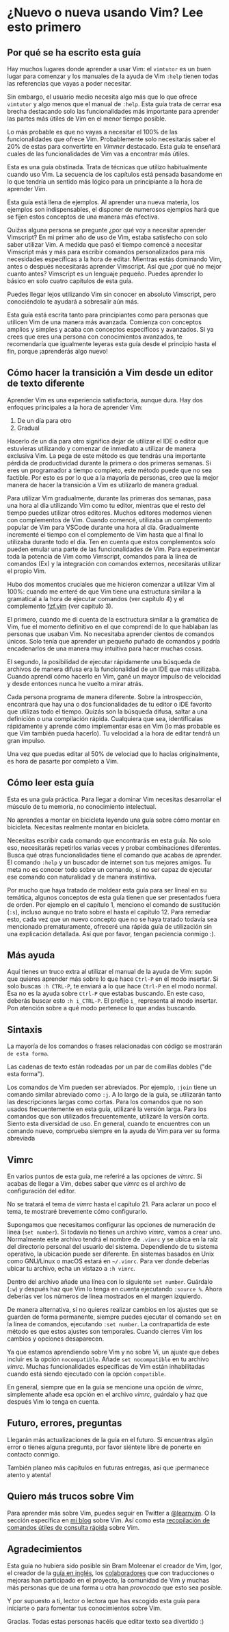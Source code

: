 # ¿Nuevo o nueva usando Vim? Lee esto primero

## Por qué se ha escrito esta guía

Hay muchos lugares donde aprender a usar Vim: el `vimtutor` es un buen lugar para comenzar y los manuales de la ayuda de Vim `:help` tienen todas las referencias que vayas a poder necesitar.

Sin embargo, el usuario medio necesita algo más que lo que ofrece `vimtutor` y algo menos que el manual de `:help`. Esta guía trata de cerrar esa brecha destacando solo las funcionalidades más importante para aprender las partes más útiles de Vim en el menor tiempo posible.

Lo más probable es que no vayas a necesitar el 100% de las funcionalidades que ofrece Vim. Probablemente solo necesitarás saber el 20% de estas para convertirte en _Vimmer_ destacado. Esta guía te enseñará cuales de las funcionalidades de Vim vas a encontrar más útiles.

Esta es una guía obstinada. Trata de técnicas que utilizo habitualmente cuando uso Vim. La secuencia de los capítulos está pensada basandome en lo que tendría un sentido más lógico para un principiante a la hora de aprender Vim.

Esta guía está llena de ejemplos. Al aprender una nueva materia, los ejemplos son indispensables, el disponer de numerosos ejemplos hará que se fijen estos conceptos de una manera más efectiva.

Quiźas alguna persona se pregunte ¿por qué voy a necesitar aprender Vimscript? En mi primer año de uso de Vim, estaba satisfecho con solo saber utilizar Vim. A medida que pasó el tiempo comencé a necesitar Vimscript más y más para escribir comandos personalizados para mis necesidades específicas a la hora de editar. Mientras estás dominando Vim, antes o después necesitarás aprender Vimscript. Así que ¿por qué no mejor cuanto antes? Vimscript es un lenguaje pequeño. Puedes aprender lo básico en solo cuatro capítulos de esta guía.

Puedes llegar lejos utilizando Vim sin conocer en absoluto Vimscript, pero conociéndolo te ayudará a sobresalir aún más.

Esta guía está escrita tanto para principiantes como para personas que utilicen Vim de una manera más avanzada. Comienza con conceptos amplios y simples y acaba con conceptos específicos y avanzados. Si ya crees que eres una persona con conocimientos avanzados, te recomendaría que igualmente leyeras esta guía desde el principio hasta el fin, porque ¡aprenderás algo nuevo!

## Cómo hacer la transición a Vim desde un editor de texto diferente

Aprender Vim es una experiencia satisfactoria, aunque dura. Hay dos enfoques principales a la hora de aprender Vim:

1. De un día para otro
2. Gradual

Hacerlo de un día para otro significa dejar de utilizar el IDE o editor que estuvieras utilizando y comenzar de inmediato a utilizar de manera exclusiva Vim. La pega de este método es que tendrás una importante pérdida de productividad durante la primera o dos primeras semanas. Si eres un programador a tiempo completo, este método puede que no sea factible. Por esto es por lo que a la mayoría de personas, creo que la mejor manera de hacer la transición a Vim es utilizarlo de manera gradual.

Para utilizar Vim gradualmente, durante las primeras dos semanas, pasa una hora al día utilizando Vim como tu editor, mientras que el resto del tiempo puedes utilizar otros editores. Muchos editores modernos vienen con complementos de Vim. Cuando comencé, utilizaba un complemento popular de Vim para VSCode durante una hora al día. Gradualmente incrementé el tiempo con el complemento de Vim hasta que al final lo utilizaba durante todo el día. Ten en cuenta que estos complementos solo pueden emular una parte de las funcionalidades de Vim. Para experimentar toda la potencia de Vim como Vimscript, comandos para la línea de comandos \(Ex\) y la integración con comandos externos, necesitarás utilizar el propio Vim.

Hubo dos momentos cruciales que me hicieron comenzar a utilizar Vim al 100%: cuando me enteré de que Vim tiene una estructura similar a la gramatical a la hora de ejecutar comandos \(ver capítulo 4\) y el complemento [fzf.vim](https://github.com/junegunn/fzf.vim) \(ver capítulo 3\).

El primero, cuando me di cuenta de la esctructura similar a la gramática de Vim, fue el momento definitivo en el que comprendí de lo que hablaban las personas que usaban Vim. No necesitaba aprender cientos de comandos únicos. Solo tenía que aprender un pequeño puñado de comandos y podría encadenarlos de una manera muy intuitiva para hacer muchas cosas.

El segundo, la posibilidad de ejecutar rápidamente una búsqueda de archivos de manera difusa era la funcionalidad de un IDE que más utilizaba. Cuando aprendí cómo hacerlo en Vim, gané un mayor impulso de velocidad y desde entonces nunca he vuelto a mirar atrás.

Cada persona programa de manera diferente. Sobre la introspección, encontrará que hay una o dos funcionalidades de tu editor o IDE favorito que utilizas todo el tiempo. Quizás son la búsqueda difusa, saltar a una definición o una compilación rápida. Cualquiera que sea, identifícalas rápidamente y aprende cómo implementar esas en Vim \(lo más probable es que Vim también pueda hacerlo\). Tu velocidad a la hora de editar tendrá un gran impulso.

Una vez que puedas editar al 50% de velociad que lo hacías originalmente, es hora de pasarte por completo a Vim.

## Cómo leer esta guía

Esta es una guía práctica. Para llegar a dominar Vim necesitas desarrollar el músculo de tu memoria, no conocimiento intelectual.

No aprendes a montar en bicicleta leyendo una guía sobre cómo montar en bicicleta. Necesitas realmente montar en bicicleta.

Necesitas escribir cada comando que encontrarás en esta guía. No solo eso, necesitarás repetirlos varias veces y probar combinaciones diferentes. Busca qué otras funcionalidades tiene el comando que acabas de aprender. El comando `:help` y un buscador de internet son tus mejores amigos. Tu meta no es conocer todo sobre un comando, si no ser capaz de ejecutar ese comando con naturalidad y de manera instintiva.

Por mucho que haya tratado de moldear esta guía para ser lineal en su temática, algunos conceptos de esta guía tienen que ser presentados fuera de orden. Por ejemplo en el capítulo 1, menciono el comando de sustitución \(`:s`\), incluso aunque no trato sobre el hasta el capítulo 12. Para remediar esto, cada vez que un nuevo concepto que no se haya tratado todavía sea mencionado prematuramente, ofreceré una rápida guía de utilización sin una explicación detallada. Así que por favor, tengan paciencia conmigo :\).

## Más ayuda

Aquí tienes un truco extra al utilizar el manual de la ayuda de Vim: supón que quieres aprender más sobre lo que hace `Ctrl-P` en el modo insertar. Si solo buscas `:h CTRL-P`, te enviará a lo que hace `Ctrl-P` en el modo normal. Esa no es la ayuda sobre `Ctrl-P` que estabas buscando. En este caso, deberás buscar esto `:h i_CTRL-P`. El prefijo `i_` representa al modo insertar. Pon atención sobre a qué modo pertenece lo que andas buscando.

## Sintaxis

La mayoría de los comandos o frases relacionadas con código se mostrarán `de esta forma`.

Las cadenas de texto están rodeadas por un par de comillas dobles \("de esta forma"\).

Los comandos de Vim pueden ser abreviados. Por ejemplo, `:join` tiene un comando similar abreviado como `:j`. A lo largo de la guía, se utilizarán tanto las descripciones largas como cortas. Para los comandos que no son usados frecuentemente en esta guía, utilizaré la versión larga. Para los comandos que son utilizados frecuentemente, utilizaré la versión corta. Siento esta diversidad de uso. En general, cuando te encuentres con un comando nuevo, comprueba siempre en la ayuda de Vim para ver su forma abreviada

## Vimrc

En varios puntos de esta guía, me referiré a las opciones de _vimrc_. Si acabas de llegar a Vim, debes saber que _vimrc_ es el archivo de configuración del editor.

No se tratará el tema de _vimrc_ hasta el capítulo 21. Para aclarar un poco el tema, te mostraré brevemente cómo configurarlo.

Supongamos que necesitamos configurar las opciones de numeración de línea \(`set number`\). Si todavía no tienes un archivo _vimrc_, vamos a crear uno. Normalmente este archivo tendrá el nombre de `.vimrc` y se ubica en la raíz del directorio personal del usuario del sistema. Dependiendo de tu sistema operativo, la ubicación puede ser diferente. En sistemas basados en Unix como GNU/Linux o macOS estará en `~/.vimrc`. Para ver donde deberías ubicar tu archivo, echa un vistazo a `:h vimrc`.

Dentro del archivo añade una línea con lo siguiente `set number`. Guárdalo \(`:w`\) y después haz que Vim lo tenga en cuenta ejecutando `:source %`. Ahora deberías ver los números de línea mostrados en el margen izquierdo.

De manera alternativa, si no quieres realizar cambios en los ajustes que se guarden de forma permanente, siempre puedes ejecutar el comando `set` en la línea de comandos, ejecutando `:set number`. La contrapartida de este método es que estos ajustes son temporales. Cuando cierres Vim los cambios y opciones desaparecen.

Ya que estamos aprendiendo sobre Vim y no sobre Vi, un ajuste que debes incluir es la opción `nocompatible`. Añade `set nocompatible` en tu archivo _vimrc_. Muchas funcionalidades específicas de Vim están inhabilitadas cuando está siendo ejecutado con la opción `compatible`.

En general, siempre que en la guía se mencione una opción de _vimrc_, simplemente añade esa opción en el archivo _vimrc_, guárdalo y haz que después Vim lo tenga en cuenta.

## Futuro, errores, preguntas

Llegarán más actualizaciones de la guía en el futuro. Si encuentras algún error o tienes alguna pregunta, por favor siéntete libre de ponerte en contacto conmigo.

También planeo más capítulos en futuras entregas, así que ¡permanece atento y atenta!

## Quiero más trucos sobre Vim

Para aprender más sobre Vim, puedes seguir en Twitter a [@learnvim](https://twitter.com/learnvim). O la sección específica en [mi blog](https://victorhckinthefreeworld.com/tag/vim/) sobre Vim. Así como esta [recopilación de comandos útiles de consulta rápida](https://victorhck.gitlab.io/comandos_vim/) sobre Vim.

## Agradecimientos

Esta guía no hubiera sido posible sin Bram Moleenar el creador de Vim, Igor, el creador de la [guía en inglés](https://github.com/iggredible/Learn-Vim), los [colaboradores](https://github.com/victorhck/Aprende-Vim/graphs/contributors) que con traducciones o mejoras han participado en el proyecto, la comunidad de Vim y muchas más personas que de una forma u otra han _provocado_ que esto sea posible.

Y por supuesto a ti, lector o lectora que has escogido esta guía para iniciarte o para fomentar tus conocimientos sobre Vim.

Gracias. Todas estas personas hacéis que editar texto sea divertido :)

